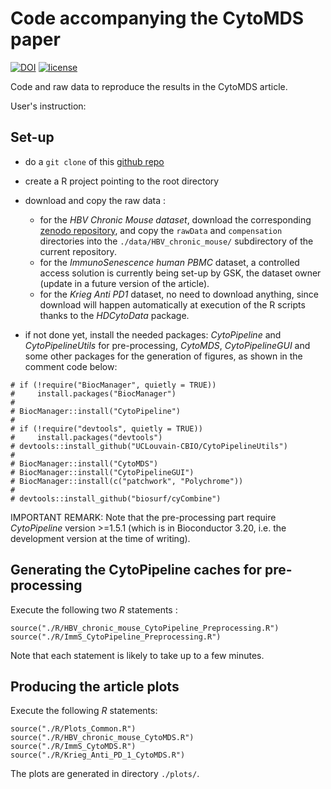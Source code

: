 # Code accompanying the CytoMDS paper

[![DOI](https://zenodo.org/badge/664524730.svg)](https://zenodo.org/badge/latestdoi/664524730)
[![license](https://img.shields.io/badge/license-GPL3.0-blue)](https://opensource.org/licenses/GPL-3.0)

Code and raw data to reproduce the results in the CytoMDS article.

User's instruction:

## Set-up
- do a `git clone` of this [github repo](https://github.com/UCLouvain-CBIO/2024-CytoMDS-code)

- create a R project pointing to the root directory

- download and copy the raw data :
	+ for the *HBV Chronic Mouse dataset*, download the corresponding [zenodo repository](https://zenodo.org/records/8425840), and copy the `rawData` and `compensation` directories into the `./data/HBV_chronic_mouse/` subdirectory of the current repository. 
	+ for the *ImmunoSenescence human PBMC* dataset, a controlled access solution is currently being set-up by GSK, the dataset owner (update in a future version of the article).
	+ for the *Krieg Anti PD1* dataset, no need to download anything, since download will happen automatically at execution of the R scripts thanks to the *HDCytoData* package.

- if not done yet, install the needed packages: *CytoPipeline* 
and *CytoPipelineUtils* for pre-processing, *CytoMDS*, *CytoPipelineGUI* 
and some other packages for the generation of figures, as shown in the 
comment code below:

```
# if (!require("BiocManager", quietly = TRUE))
#     install.packages("BiocManager")
# 
# BiocManager::install("CytoPipeline")
#
# if (!require("devtools", quietly = TRUE))
#     install.packages("devtools")
# devtools::install_github("UCLouvain-CBIO/CytoPipelineUtils")
#
# BiocManager::install("CytoMDS")
# BiocManager::install("CytoPipelineGUI")
# BiocManager::install(c("patchwork", "Polychrome"))
#
# devtools::install_github("biosurf/cyCombine")
```

IMPORTANT REMARK: Note that the pre-processing part require *CytoPipeline* 
version >=1.5.1 (which is in Bioconductor 3.20, i.e. the development version 
at the time of writing).

## Generating the CytoPipeline caches for pre-processing 

Execute the following two *R* statements : 

```
source("./R/HBV_chronic_mouse_CytoPipeline_Preprocessing.R")
source("./R/ImmS_CytoPipeline_Preprocessing.R")
```

Note that each statement is likely to take up to a few minutes.


## Producing the article plots 

Execute the following *R* statements:   

```
source("./R/Plots_Common.R")
source("./R/HBV_chronic_mouse_CytoMDS.R")
source("./R/ImmS_CytoMDS.R")
source("./R/Krieg_Anti_PD_1_CytoMDS.R")
```

The plots are generated in directory `./plots/`.

